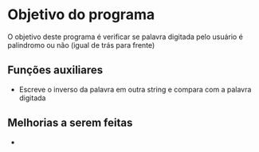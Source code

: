 # Objetivo do programa
O objetivo deste programa é verificar se palavra digitada pelo usuário é palindromo ou não (igual de trás para frente)

## Funções auxiliares
- Escreve o inverso da palavra em outra string e compara com a palavra digitada

## Melhorias a serem feitas
- 